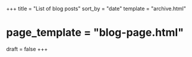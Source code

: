 +++
title = "List of blog posts"
sort_by = "date"
template = "archive.html"
# page_template = "blog-page.html"
draft = false
+++
